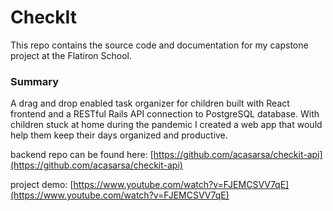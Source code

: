 # CheckIt

This repo contains the source code and documentation for my capstone project at the Flatiron School.

### Summary

A drag and drop enabled task organizer for children built with React frontend and a RESTful Rails API connection to PostgreSQL database. With children stuck at home during the pandemic I created a web app that would help them keep their days organized and productive.

backend repo can be found here: [https://github.com/acasarsa/checkit-api](https://github.com/acasarsa/checkit-api)   
   
 project demo: [https://www.youtube.com/watch?v=FJEMCSVV7qE](https://www.youtube.com/watch?v=FJEMCSVV7qE)

